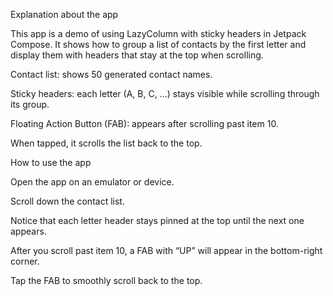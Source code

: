 Explanation about the app

  This app is a demo of using LazyColumn with sticky headers in Jetpack Compose.
  It shows how to group a list of contacts by the first letter and display them with headers that stay at the top when scrolling.
  
  Contact list: shows 50 generated contact names.
  
  Sticky headers: each letter (A, B, C, …) stays visible while scrolling through its group.
  
  Floating Action Button (FAB): appears after scrolling past item 10.
  
  When tapped, it scrolls the list back to the top.

How to use the app

  Open the app on an emulator or device.
  
  Scroll down the contact list.
  
  Notice that each letter header stays pinned at the top until the next one appears.
  
  After you scroll past item 10, a FAB with “UP” will appear in the bottom-right corner.
  
  Tap the FAB to smoothly scroll back to the top.
